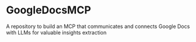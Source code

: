 # GoogleDocsMCP
A repository to build an MCP that communicates and connects Google Docs with LLMs for valuable insights extraction
